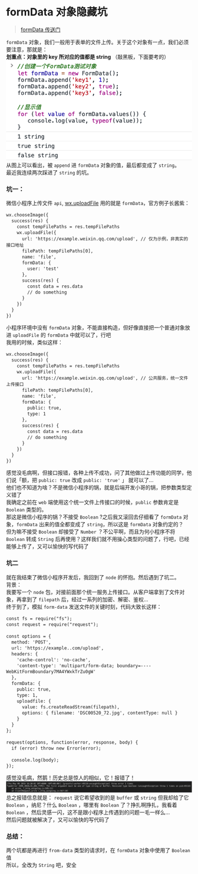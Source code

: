 # formData 对象隐藏坑
> [formData 传送门](https://developer.mozilla.org/zh-CN/docs/Web/API/FormData/Using_FormData_Objects)  

`formData` 对象，我们一般用于表单的文件上传。关于这个对象有一点，我们必须要注意，那就是：  
**划重点：对象里的 key 所对应的值都是 string**
（敲黑板，下面要考的）  
![formData](./imgs/formData.png)  
从图上可以看出，被 `append` 进 `formData` 对象的值，最后都变成了 `string`。  
最近我连续两次踩进了 `string` 的坑。  

### 坑一：
微信小程序上传文件 `api`, [wx.uploadFile](https://developers.weixin.qq.com/miniprogram/dev/api/wx.uploadFile.html) 用的就是 `formData`，官方例子长酱紫：  
```
wx.chooseImage({
  success(res) {
    const tempFilePaths = res.tempFilePaths
    wx.uploadFile({
      url: 'https://example.weixin.qq.com/upload', // 仅为示例，非真实的接口地址
      filePath: tempFilePaths[0],
      name: 'file',
      formData: {
        user: 'test'
      },
      success(res) {
        const data = res.data
        // do something
      }
    })
  }
})
```
小程序环境中没有 `formData` 对象，不能直接构造，但好像直接把一个普通对象放进 `uploadFile` 的 `formData` 中就可以了，行吧  
我用的时候，类似这样：  
```
wx.chooseImage({
  success(res) {
    const tempFilePaths = res.tempFilePaths
    wx.uploadFile({
      url: 'https://example.weixin.qq.com/upload', // 公共服务，统一文件上传接口
      filePath: tempFilePaths[0],
      name: 'file',
      formData: {
        public: true,
        type: 1
      },
      success(res) {
        const data = res.data
        // do something
      }
    })
  }
})
```
感觉没毛病啊，但接口报错，各种上传不成功，问了其他做过上传功能的同学，他们说「额，把 `public: true` 改成 `public: 'true'` 」 就可以了...  
他们也不知道为啥？不是微信小程序的锅，就是后端开发小哥的锅，把参数类型定义错了  
我确定之前在 `web` 端使用这个统一文件上传接口的时候，`public` 参数肯定是 `Boolean` 类型的。  
那这是微信小程序的锅？不接受 `Boolean` ?之后我又滚回去仔细看了 `formData` 对象，`formData` 出来的值全都变成了 `string`，所以这是 `formData` 对象约定的？  
但为嘛不接受 `Boolean` 却接受了 `Number` ？不公平啊，而且为何小程序不将 `Boolean` 转成 `String` 后再使用？这样我们就不用操心类型的问题了，行吧，已经能够上传了，又可以愉快的写代码了  

### 坑二
就在我结束了微信小程序开发后，我回到了 `node` 的怀抱。然后遇到了坑二。  
背景：  
我要写一个 `node` 包，对接前面那个统一服务上传接口。从客户端拿到了文件对象，再拿到了 `filepath` 后，经过一系列的加密、解密、鉴权...  
终于到了，模拟 `form-data` 发送文件的关键时刻，代码大致长这样：  
```
const fs = require("fs");
const request = require("request");

const options = {
  method: 'POST',
  url: 'https://example..com/upload',
  headers: {
    'cache-control': 'no-cache',
    'content-type': 'multipart/form-data; boundary=----WebKitFormBoundary7MA4YWxkTrZu0gW'
  },
  formData: {
    public: true,
    type: 1,
    uploadfile: {
      value: fs.createReadStream(filepath),
      options: { filename: 'DSC00520_72.jpg', contentType: null }
    }
  }
};

request(options, function(error, response, body) {
  if (error) throw new Error(error);

  console.log(body);
});
```
感觉没毛病，然鹅！历史总是惊人的相似，它！报错了！  
![报错信息](./imgs/formdata-error.jpeg)
总之报错信息就是： `request` 说它希望收到的是 `buffer` 或 `string` 但我却给了它 `Boolean` ，纳尼？什么 `Boolean` ，哪里有 `Boolean` 了？挣扎啊挣扎，我看着 `Boolean` ，然后灵感一闪，这不是跟小程序上传遇到的问题一毛一样么...  
然后问题就被解决了，又可以愉快的写代码了  


### 总结：  
两个坑都是再进行 `from-data` 类型的请求时，在 `formData` 对象中使用了 `Boolean` 值  
所以，全改为 `String` 吧，安全  